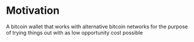 # Motivation

A bitcoin wallet that works with alternative bitcoin networks for the purpose of trying things out with as low opportunity cost possible